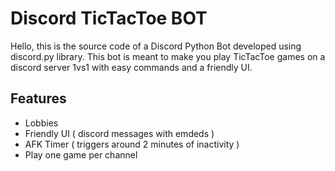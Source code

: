 
# Discord TicTacToe BOT
Hello, this is the source code of a Discord Python Bot developed using discord.py library. 
This bot is meant to make you play TicTacToe games on a discord server 1vs1 with easy commands and a friendly UI.

## Features
 - Lobbies
 - Friendly UI ( discord messages with emdeds )
 - AFK Timer ( triggers around 2 minutes of inactivity )
 - Play one game per channel

